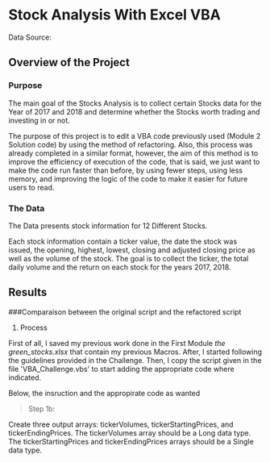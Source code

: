 # Stock Analysis With Excel VBA

Data Source: 

## Overview of the Project

### Purpose 

The main goal of the Stocks Analysis is to collect certain Stocks data for the Year of 2017 and 2018 and determine whether the Stocks worth trading and investing in or not.

The purpose of this project is to edit a VBA code previously used (Module 2 Solution code) by using the method of refactoring. Also, this process was already completed in a similar format, however, the aim of this method is to improve the efficiency of execution of the code, that is said, we just want to make the code run faster than before, by using fewer steps, using less memory, and improving the logic of the code to make it easier for future users to read.

### The Data

The Data presents stock information for 12 Different Stocks.

Each stock information contain a ticker value, the date the stock was issued, the opening, highest, lowest, closing and adjusted closing price as well as the volume of the stock. The goal is to collect the ticker, the total daily volume and the return on each stock for the years 2017, 2018.

## Results

###Comparaison between the original script and the refactored script

1. Process

First of all, I saved my previous work done in the First Module *the green_stocks.xlsx* that contain my previous Macros. After, I started following the guidelines provided in the Challenge.
Then, I copy the script given in the file 'VBA_Challenge.vbs' to start adding the appropriate code where indicated.

 Below, the insruction and the appropirate code as wanted
 
 > Step 1b:

Create three output arrays: tickerVolumes, tickerStartingPrices, and tickerEndingPrices.
The tickerVolumes array should be a Long data type.
The tickerStartingPrices and tickerEndingPrices arrays should be a Single data type.


